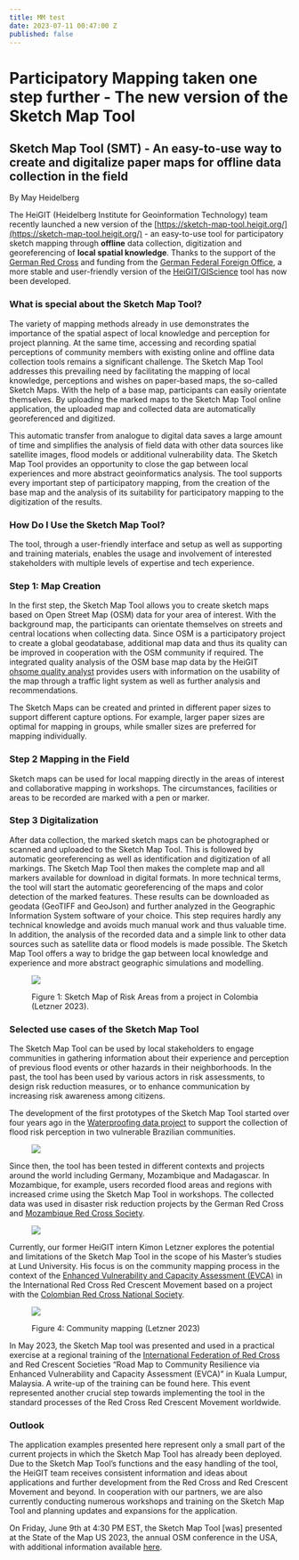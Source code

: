 ```yaml
---
title: MM test
date: 2023-07-11 00:47:00 Z
published: false
---
```


# Participatory Mapping taken one step further - The new version of the Sketch Map Tool
  

## Sketch Map Tool (SMT) - An easy-to-use way to create and digitalize paper maps for offline data collection in the field

By May Heidelberg

The HeiGIT (Heidelberg Institute for Geoinformation Technology) team recently launched a new version of the [https://sketch-map-tool.heigit.org/](https://sketch-map-tool.heigit.org/) - an easy-to-use tool for participatory sketch mapping through **offline** data collection, digitization and georeferencing of **local spatial knowledge**.
Thanks to the support of the [German Red Cross](https://www.drk.de/en/aid-worldwide/what-we-do-1/) and funding from the [German Federal Foreign Office](https://www.auswaertiges-amt.de/en), a more stable and user-friendly version of the [HeiGIT/GIScience](https://heigit.org/) tool has now been developed.

### What is special about the Sketch Map Tool?

The variety of mapping methods already in use demonstrates the importance of the spatial aspect of local knowledge and perception for project planning. At the same time, accessing and recording spatial perceptions of community members with existing online and offline data collection tools remains a significant challenge.
The Sketch Map Tool addresses this prevailing need by facilitating the mapping of local knowledge, perceptions and wishes on paper-based maps, the so-called Sketch Maps. With the help of a base map, participants can easily orientate themselves. By uploading the marked maps to the Sketch Map Tool online application, the uploaded map and collected data are automatically georeferenced and digitized.

This automatic transfer from analogue to digital data saves a large amount of time and simplifies the analysis of field data with other data sources like satellite images, flood models or additional vulnerability data. The Sketch Map Tool provides an opportunity to close the gap between local experiences and more abstract geoinformatics analysis. The tool supports every important step of participatory mapping, from the creation of the base map and the analysis of its suitability for participatory mapping to the digitization of the results.

### How Do I Use the Sketch Map Tool?

The tool, through a user-friendly interface and setup as well as supporting and training materials, enables the usage and involvement of interested stakeholders with multiple levels of expertise and tech experience.

### Step 1: Map Creation

In the first step, the Sketch Map Tool allows you to create sketch maps based on Open Street Map (OSM) data for your area of ​​interest. With the background map, the participants can orientate themselves on streets and central locations when collecting data.
Since OSM is a participatory project to create a global geodatabase, additional map data and thus its quality can be improved in cooperation with the OSM community if required. The integrated quality analysis of the OSM base map data by the HeiGIT [ohsome quality analyst](https://oqt.ohsome.org/) provides users with information on the usability of the map through a traffic light system as well as further analysis and recommendations.

The Sketch Maps can be created and printed in different paper sizes to support different capture options. For example, larger paper sizes are optimal for mapping in groups, while smaller sizes are preferred for mapping individually.

### Step 2 Mapping in the Field

Sketch maps can be used for local mapping directly in the areas of interest and collaborative mapping in workshops. The circumstances, facilities or areas to be recorded are marked with a pen or marker.

### Step 3 Digitalization

After data collection, the marked sketch maps can be photographed or scanned and uploaded to the Sketch Map Tool. This is followed by automatic georeferencing as well as identification and digitization of all markings. The Sketch Map Tool then makes the complete map and all markers available for download in digital formats.
In more technical terms, the tool will start the automatic georeferencing of the maps and color detection of the marked features. These results can be downloaded as geodata (GeoTIFF and GeoJson) and further analyzed in the Geographic Information System software of your choice.
This step requires hardly any technical knowledge and avoids much manual work and thus valuable time. In addition, the analysis of the recorded data and a simple link to other data sources such as satellite data or flood models is made possible. The Sketch Map Tool offers a way to bridge the gap between local knowledge and experience and more abstract geographic simulations and modelling.

<figure>
<img src="missingmaps-blog-20230714_map.png">
<p class="caption"> Figure 1: Sketch Map of Risk Areas from a project in Colombia (Letzner 2023).</p>
</figure>

### Selected use cases of the Sketch Map Tool

The Sketch Map Tool can be used by local stakeholders to engage communities in gathering information about their experience and perception of previous flood events or other hazards in their neighborhoods. In the past, the tool has been used by various actors in risk assessments, to design risk reduction measures, or to enhance communication by increasing risk awareness among citizens.

The development of the first prototypes of the Sketch Map Tool started over four years ago in the [Waterproofing data project](https://www.geog.uni-heidelberg.de/gis/waterproofing.html) to support the collection of flood risk perception in two vulnerable Brazilian communities.

<figure>
<img src="missingmaps-blog-20230714_group.png">
</figure>

Since then, the tool has been tested in different contexts and projects around the world including Germany, Mozambique and Madagascar. In Mozambique, for example, users recorded flood areas and regions with increased crime using the Sketch Map Tool in workshops. The collected data was used in disaster risk reduction projects by the German Red Cross and [Mozambique Red Cross Society](https://piroi.croix-rouge.fr/piroi/members-of-piroi/mozambique-red-cross-society/?lang=en).

<figure>
<img src="missingmaps-blog-20230714_double.png">
</figure>

Currently, our former HeiGIT intern Kimon Letzner explores the potential and limitations of the Sketch Map Tool in the scope of his Master’s studies at Lund University. His focus is on the community mapping process in the context of the [Enhanced Vulnerability and Capacity Assessment (EVCA)](https://communityengagementhub.org/resource/evca-guide/) in the International Red Cross Red Crescent Movement based on a project with the [Colombian Red Cross National Society](https://www.cruzrojacolombiana.org/).

<figure>
<img src="missingmaps-blog-20230714_community_mapping.jpeg">
<p class="caption">  Figure 4: Community mapping (Letzner 2023)
</p>
</figure>

In May 2023, the Sketch Map tool was presented and used in a practical exercise at a regional training of the [International Federation of Red Cross](https://www.ifrc.org/) and Red Crescent Societies “Road Map to Community Resilience via Enhanced Vulnerability and Capacity Assessment (EVCA)” in Kuala Lumpur, Malaysia. A write-up of the training can be found here. This event represented another crucial step towards implementing the tool in the standard processes of the Red Cross Red Crescent Movement worldwide.

### Outlook
The application examples presented here represent only a small part of the current projects in which the Sketch Map Tool has already been deployed. Due to the Sketch Map Tool’s functions and the easy handling of the tool, the HeiGIT team receives consistent information and ideas about applications and further development from the Red Cross and Red Crescent Movement and beyond. In cooperation with our partners, we are also currently conducting numerous workshops and training on the Sketch Map Tool and planning updates and expansions for the application.

On Friday, June 9th at 4:30 PM EST, the Sketch Map Tool [was] presented at the State of the Map US 2023, the annual OSM conference in the USA, with additional information available [here](https://2023.stateofthemap.us/).

